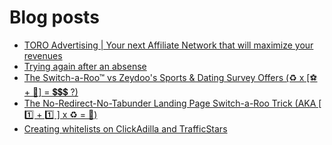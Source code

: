 # Blog posts
<!-- BLOG-POST-LIST:START -->
- [TORO Advertising | Your next Affiliate Network that will maximize your revenues](https://afflift.com/f/threads/toro-advertising-your-next-affiliate-network-that-will-maximize-your-revenues.7746/)
- [Trying again after an absense](https://afflift.com/f/threads/trying-again-after-an-absense.9781/)
- [The Switch-a-Roo™ vs Zeydoo&#39;s  Sports &amp; Dating Survey Offers &lpar;♻ x [⚽ + 💏] = 💲💲💲 ?&rpar;](https://afflift.com/f/threads/the-switch-a-roo%E2%84%A2-vs-zeydoos-sports-dating-survey-offers-%E2%99%BB-x-%E2%9A%BD-%F0%9F%92%8F-%F0%9F%92%B2%F0%9F%92%B2%F0%9F%92%B2.9911/)
- [The No-Redirect-No-Tabunder Landing Page Switch-a-Roo Trick &lpar;AKA [ 1️⃣ + 1️⃣ ] x ♻ = 🤑&rpar;](https://afflift.com/f/threads/the-no-redirect-no-tabunder-landing-page-switch-a-roo-trick-aka-1%EF%B8%8F%E2%83%A3-1%EF%B8%8F%E2%83%A3-x-%E2%99%BB-%F0%9F%A4%91.9910/)
- [Creating whitelists on ClickAdilla and TrafficStars](https://afflift.com/f/threads/creating-whitelists-on-clickadilla-and-trafficstars.9586/)
<!-- BLOG-POST-LIST:END -->
